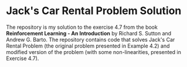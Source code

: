 # Jack's Car Rental Problem Solution

The repository is my solution to the exercise 4.7 from the book
**Reinforcement Learning - An Introduction** by Richard S. Sutton and Andrew G. Barto.
The repository contains code that solves Jack's Car Rental Problem (the original problem 
presented in Example 4.2) and modified version of the problem (with some
non-linearities, presented in Exercise 4.7).